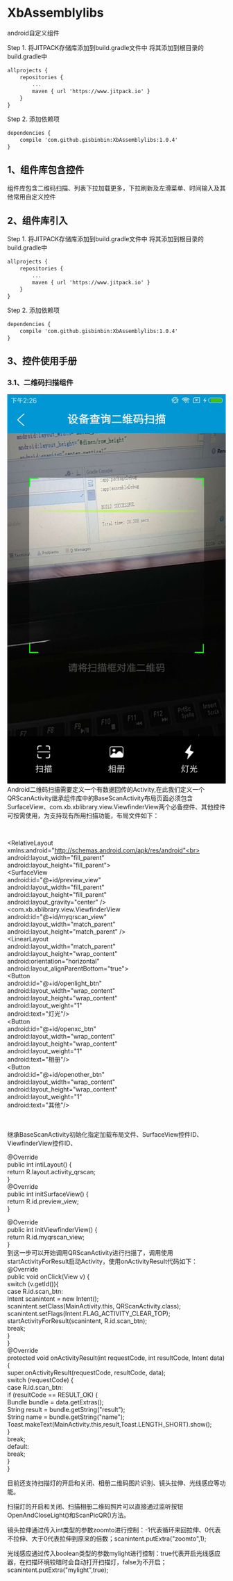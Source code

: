# XbAssemblylibs
android自定义组件

Step 1. 将JITPACK存储库添加到build.gradle文件中
将其添加到根目录的build.gradle中

	allprojects {
		repositories {
			...
			maven { url 'https://www.jitpack.io' }
		}
	}

Step 2. 添加依赖项

	dependencies {
		compile 'com.github.gisbinbin:XbAssemblylibs:1.0.4'
	}
	
## 1、组件库包含控件<br>
组件库包含二维码扫描、列表下拉加载更多，下拉刷新及左滑菜单、时间输入及其他常用自定义控件

## 2、组件库引入<br>
Step 1. 将JITPACK存储库添加到build.gradle文件中
将其添加到根目录的build.gradle中

	allprojects {
		repositories {
			...
			maven { url 'https://www.jitpack.io' }
		}
	}

Step 2. 添加依赖项

	dependencies {
		compile 'com.github.gisbinbin:XbAssemblylibs:1.0.4'
	}

## 3、控件使用手册<br> 
### 3.1、二维码扫描组件
![Alt text](https://github.com/gisbinbin/XbAssemblylibs/blob/master/Screenshots/_20180602145824.jpg)
Android二维码扫描需要定义一个有数据回传的Activity,在此我们定义一个QRScanActivity继承组件库中的BaseScanActivity布局页面必须包含SurfaceView、com.xb.xblibrary.view.ViewfinderView两个必备控件、其他控件可按需使用，为支持现有所用扫描功能，布局文件如下：

<?xml version="1.0" encoding="utf-8"?><br> 
<RelativeLayout xmlns:android="http://schemas.android.com/apk/res/android"<br> 
    android:layout_width="fill_parent"<br> 
    android:layout_height="fill_parent"><br> 
    <SurfaceView<br> 
        android:id="@+id/preview_view"<br> 
        android:layout_width="fill_parent"<br> 
        android:layout_height="fill_parent"<br> 
        android:layout_gravity="center" /><br> 
    <com.xb.xblibrary.view.ViewfinderView<br> 
        android:id="@+id/myqrscan_view"<br> 
        android:layout_width="match_parent"<br> 
        android:layout_height="match_parent" /><br> 
    <LinearLayout<br> 
        android:layout_width="match_parent"<br> 
        android:layout_height="wrap_content"<br> 
        android:orientation="horizontal"<br> 
        android:layout_alignParentBottom="true"><br> 
        <Button<br> 
            android:id="@+id/openlight_btn"<br> 
            android:layout_width="wrap_content"<br> 
            android:layout_height="wrap_content"<br> 
            android:layout_weight="1"<br> 
            android:text="灯光"/><br> 
        <Button<br> 
            android:id="@+id/openxc_btn"<br> 
            android:layout_width="wrap_content"<br> 
            android:layout_height="wrap_content"<br> 
            android:layout_weight="1"<br> 
            android:text="相册"/><br> 
        <Button<br> 
            android:id="@+id/openother_btn"<br> 
            android:layout_width="wrap_content"<br> 
            android:layout_height="wrap_content"<br> 
            android:layout_weight="1"<br> 
            android:text="其他"/><br> 
    </LinearLayout><br> 
</RelativeLayout><br> 

继承BaseScanActivity初始化指定加载布局文件、SurfaceView控件ID、ViewfinderView控件ID、

@Override<br> 
public int intiLayout() {<br> 
    return R.layout.activity_qrscan;<br> 
}<br> 
@Override<br> 
public int initSurfaceView() {<br> 
    return R.id.preview_view;<br> 
}

@Override<br> 
public int initViewfinderView() {<br> 
    return R.id.myqrscan_view;<br> 
}<br> 
到这一步可以开始调用QRScanActivity进行扫描了，调用使用startActivityForResult启动Activity，使用onActivityResult代码如下：<br> 
@Override<br> 
public void onClick(View v) {<br> 
    switch (v.getId()){<br> 
        case R.id.scan_btn:<br> 
            Intent scanintent = new Intent();<br> 
            scanintent.setClass(MainActivity.this, QRScanActivity.class);<br> 
            scanintent.setFlags(Intent.FLAG_ACTIVITY_CLEAR_TOP);<br> 
            startActivityForResult(scanintent, R.id.scan_btn);<br> 
            break;<br> 
            }<br> 
}<br> 
@Override<br> 
protected void onActivityResult(int requestCode, int resultCode, Intent data) {<br> 
    super.onActivityResult(requestCode, resultCode, data);<br> 
    switch (requestCode) {<br> 
        case R.id.scan_btn:<br>
            if (resultCode == RESULT_OK) {<br> 
                Bundle bundle = data.getExtras();<br> 
                String result = bundle.getString("result");<br> 
                String name = bundle.getString("name");<br> 
                Toast.makeText(MainActivity.this,result,Toast.LENGTH_SHORT).show();<br> 
            }<br> 
            break;<br> 
        default:<br> 
            break;<br> 
    }<br> 
}<br> 

目前还支持扫描灯的开启和关闭、相册二维码图片识别、镜头拉伸、光线感应等功能。<br> 

扫描灯的开启和关闭、扫描相册二维码照片可以直接通过监听按钮OpenAndCloseLight()和ScanPicQR()方法。<br> 

镜头拉伸通过传入int类型的参数zoomto进行控制：-1代表循环来回拉伸、0代表不拉伸、大于0代表拉伸到原来的倍数；scanintent.putExtra("zoomto",1);<br> 

光线感应通过传入boolean类型的参数mylight进行控制：true代表开启光线感应器，在扫描环境较暗时会自动打开扫描灯，false为不开启；scanintent.putExtra("mylight",true);
